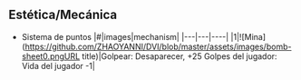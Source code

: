 ## Estética/Mecánica
- Sistema de puntos
|#|images|mechanism|
|---|---|----|
|1|![Mina](https://github.com/ZHAOYANNI/DVI/blob/master/assets/images/bomb-sheet0.pngURL title)|Golpear: Desaparecer, +25
Golpes del jugador: Vida del jugador -1|